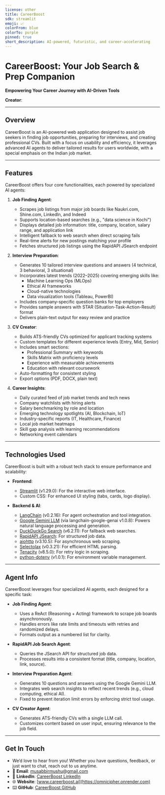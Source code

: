 ```yaml
---
license: other
title: CareerBoost
sdk: streamlit
emoji: 📈
colorFrom: blue
colorTo: purple
pinned: true
short_description: AI-powered, futuristic, and career-accelerating
---
```

# CareerBoost: Your Job Search & Prep Companion

**Empowering Your Career Journey with AI-Driven Tools**

**Creator**: 

---

## Overview

CareerBoost is an AI-powered web application designed to assist job seekers in finding job opportunities, preparing for interviews, and creating professional CVs. Built with a focus on usability and efficiency, it leverages advanced AI agents to deliver tailored results for users worldwide, with a special emphasis on the Indian job market.

---

## Features

CareerBoost offers four core functionalities, each powered by specialized AI agents:

1. **Job Finding Agent**:
   - Scrapes job listings from major job boards like Naukri.com, Shine.com, LinkedIn, and Indeed
   - Supports location-based searches (e.g., "data science in Kochi")
   - Displays detailed job information: title, company, location, salary range, and application link
   - Intelligent fallback to web search when direct scraping fails
   - Real-time alerts for new postings matching your profile
   - Fetches structured job listings using the RapidAPI JSearch endpoint

2. **Interview Preparation**:
   - Generates 10 tailored interview questions and answers (4 technical, 3 behavioral, 3 situational)
   - Incorporates latest trends (2022–2025) covering emerging skills like:
     - Machine Learning Ops (MLOps)
     - Ethical AI frameworks
     - Cloud-native technologies
     - Data visualization tools (Tableau, PowerBI)
   - Includes company-specific question banks for top employers
   - Provides sample answers with STAR (Situation-Task-Action-Result) format
   - Delivers plain-text output for easy review and practice

3. **CV Creator**:
   - Builds ATS-friendly CVs optimized for applicant tracking systems
   - Custom templates for different experience levels (Entry, Mid, Senior)
   - Includes smart sections:
     - Professional Summary with keywords
     - Skills Matrix with proficiency levels
     - Experience with measurable achievements
     - Education with relevant coursework
   - Auto-formatting for consistent styling
   - Export options (PDF, DOCX, plain text)

4. **Career Insights**:
   - Daily curated feed of job market trends and tech news
   - Company watchlists with hiring alerts
   - Salary benchmarking by role and location
   - Emerging technology spotlights (AI, Blockchain, IoT)
   - Industry-specific reports (IT, Healthcare, Finance)
   - Local job market heatmaps
   - Skill gap analysis with learning recommendations
   - Networking event calendars

---

## Technologies Used

CareerBoost is built with a robust tech stack to ensure performance and scalability:

- **Frontend**:
  - [Streamlit](https://streamlit.io/) (v1.29.0): For the interactive web interface.
  - Custom CSS: For enhanced UI styling (tabs, cards, logo display).

- **Backend & AI**:
  - [LangChain](https://python.langchain.com/) (v0.2.16): For agent orchestration and tool integration.
  - [Google Gemini LLM](https://cloud.google.com/vertex-ai/docs/generative-ai/model-reference/gemini) (via langchain-google-genai v1.0.8): Powers natural language processing and generation.
  - [DuckDuckGo Search](https://github.com/deedy5/duckduckgo_search) (v6.2.11): For fallback web searches.
  - [RapidAPI JSearch](https://rapidapi.com/letscrape-6bRBaM6guO5/api/jsearch): For structured job data.
  - [aiohttp](https://docs.aiohttp.org/) (v3.10.5): For asynchronous web scraping.
  - [Selectolax](https://github.com/rushter/selectolax) (v0.3.21): For efficient HTML parsing.
  - [Tenacity](https://github.com/jd/tenacity) (v8.5.0): For retry logic in scraping.
  - [python-dotenv](https://github.com/theskumar/python-dotenv) (v1.0.1): For environment variable management.

---

## Agent Info

CareerBoost leverages four specialized AI agents, each designed for a specific task:

- **Job Finding Agent**:
  - Uses a ReAct (Reasoning + Acting) framework to scrape job boards asynchronously.
  - Handles errors like rate limits and timeouts with retries and randomized delays.
  - Formats output as a numbered list for clarity.

- **RapidAPI Job Search Agent**:
  - Queries the JSearch API for structured job data.
  - Processes results into a consistent format (title, company, location, link, source).

- **Interview Preparation Agent**:
  - Generates 10 questions and answers using the Google Gemini LLM.
  - Integrates web search insights to reflect recent trends (e.g., cloud computing, ethical AI).
  - Fixed to prevent iteration limit errors by enforcing strict tool usage.

- **CV Creator Agent**:
  - Generates ATS-friendly CVs with a single LLM call.
  - Customizes content based on user input, ensuring relevance to the job field.

---

## Get In Touch
   - We’d love to hear from you! Whether you have questions, feedback, or just want to chat, reach out to us anytime.
   - 📧 **Email**: [musabbirmushu@gmail.com](mailto:musabbirmushu@gmail.com)  
   - 💼 **LinkedIn**: [CareerBoost LinkedIn](https://www.linkedin.com/in/muhammed-musabbir-km-0302b8212utm_source=share&utm_campaign=share_via&utm_content=profile&utm_medium=android_appt)
   - 🌐 **Website**: [www.careerboost.ai](https://omnicipher.onrender.com)  
   - ⌨️ **GitHub**: [CareerBoost GitHub](https://github.com/musabbirkm)
       
